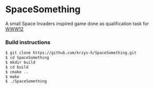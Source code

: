 # SpaceSomething
A small Space Invaders inspired game done as qualification task for [WWW12](http://warsztatywww.pl/qualProblems/rozwoj-gry-tower-defense/)

### Build instructions
```sh
$ git clone https://github.com/krzys-h/SpaceSomething.git
$ cd SpaceSomething
$ mkdir build
$ cd build
$ cmake ..
$ make
$ ./SpaceSomething
```

